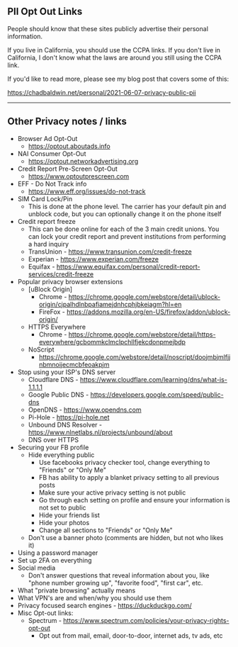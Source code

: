 ## PII Opt Out Links

People should know that these sites publicly advertise their personal information.

If you live in California, you should use the CCPA links. If you don't live in California, I don't know what the laws are around you still using the CCPA link.

If you'd like to read more, please see my blog post that covers some of this:

<https://chadbaldwin.net/personal/2021-06-07-privacy-public-pii>

---

## Other Privacy notes / links

* Browser Ad Opt-Out
  * <https://optout.aboutads.info>
* NAI Consumer Opt-Out
  * <https://optout.networkadvertising.org>
* Credit Report Pre-Screen Opt-Out
  * <https://www.optoutprescreen.com>
* EFF - Do Not Track info
  * <https://www.eff.org/issues/do-not-track>
* SIM Card Lock/Pin
  * This is done at the phone level. The carrier has your default pin and unblock code, but you can optionally change it on the phone itself
* Credit report freeze
  * This can be done online for each of the 3 main credit unions. You can lock your credit report and prevent institutions from performing a hard inquiry
  * TransUnion - <https://www.transunion.com/credit-freeze>
  * Experian - <https://www.experian.com/freeze>
  * Equifax - <https://www.equifax.com/personal/credit-report-services/credit-freeze>
* Popular privacy browser extensions
  * [uBlock Origin]
    * Chrome - <https://chrome.google.com/webstore/detail/ublock-origin/cjpalhdlnbpafiamejdnhcphjbkeiagm?hl=en>
    * FireFox - <https://addons.mozilla.org/en-US/firefox/addon/ublock-origin/>
  * HTTPS Everywhere
    * Chrome - <https://chrome.google.com/webstore/detail/https-everywhere/gcbommkclmclpchllfjekcdonpmejbdp>
  * NoScript
    * <https://chrome.google.com/webstore/detail/noscript/doojmbjmlfjjnbmnoijecmcbfeoakpjm>
* Stop using your ISP's DNS server
  * Cloudflare DNS - <https://www.cloudflare.com/learning/dns/what-is-1.1.1.1>
  * Google Public DNS - <https://developers.google.com/speed/public-dns>
  * OpenDNS - <https://www.opendns.com>
  * Pi-Hole - <https://pi-hole.net>
  * Unbound DNS Resolver - <https://www.nlnetlabs.nl/projects/unbound/about>
  * DNS over HTTPS
* Securing your FB profile
  * Hide everything public
    * Use facebooks privacy checker tool, change everything to "Friends" or "Only Me"
    * FB has ability to apply a blanket privacy setting to all previous posts
    * Make sure your active privacy setting is not public
    * Go through each setting on profile and ensure your information is not set to public
    * Hide your friends list
    * Hide your photos
    * Change all sections to "Friends" or "Only Me"
  * Don't use a banner photo (comments are hidden, but not who likes it)
* Using a password manager
* Set up 2FA on everything
* Social media
  * Don't answer questions that reveal information about you, like "phone number growing up", "favorite food", "first car", etc.
* What "private browsing" actually means
* What VPN's are and when/why you should use them
* Privacy focused search engines - <https://duckduckgo.com/>
* Misc Opt-out links:
  * Spectrum - <https://www.spectrum.com/policies/your-privacy-rights-opt-out>
    * Opt out from mail, email, door-to-door, internet ads, tv ads, etc

